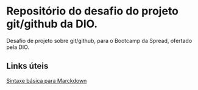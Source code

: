 # Repositório do desafio do projeto git/github da DIO.
Desafio de projeto sobre git/github, para o Bootcamp da Spread, ofertado pela DIO.

## Links úteis
[Sintaxe básica para Marckdown](https://www.markdownguide.org/basic-syntax/)
